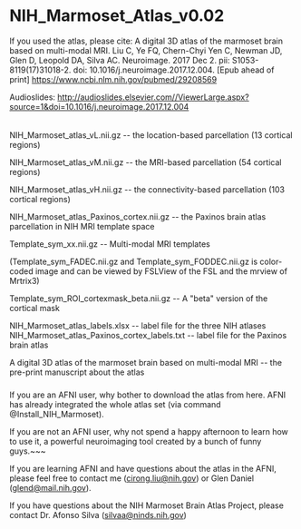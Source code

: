 # NIH_Marmoset_Atlas_v0.02

If you used the atlas, please cite:
A digital 3D atlas of the marmoset brain based on multi-modal MRI.
Liu C, Ye FQ, Chern-Chyi Yen C, Newman JD, Glen D, Leopold DA, Silva AC.
Neuroimage. 2017 Dec 2. pii: S1053-8119(17)31018-2. doi: 10.1016/j.neuroimage.2017.12.004. [Epub ahead of print]
https://www.ncbi.nlm.nih.gov/pubmed/29208569

Audioslides:
http://audioslides.elsevier.com//ViewerLarge.aspx?source=1&doi=10.1016/j.neuroimage.2017.12.004

######
NIH_Marmoset_atlas_vL.nii.gz -- the location-based parcellation (13 cortical regions)

NIH_Marmoset_atlas_vM.nii.gz -- the MRI-based parcellation (54 cortical regions)

NIH_Marmoset_atlas_vH.nii.gz -- the connectivity-based parcellation (103 cortical regions)

NIH_Marmoset_atlas_Paxinos_cortex.nii.gz -- the Paxinos brain atlas parcellation in NIH MRI template space 

Template_sym_xx.nii.gz -- Multi-modal MRI templates

(Template_sym_FADEC.nii.gz and Template_sym_FODDEC.nii.gz is color-coded image and can be viewed by FSLView of the FSL and the mrview of Mrtrix3)

Template_sym_ROI_cortexmask_beta.nii.gz -- A "beta" version of the cortical mask


NIH_Marmoset_atlas_labels.xlsx  -- label file for the three NIH atlases
NIH_Marmoset_atlas_Paxinos_cortex_labels.txt -- label file for the Paxinos brain atlas

A digital 3D atlas of the marmoset brain based on multi-modal MRI  -- the pre-print manuscript about the atlas 

#####


If you are an AFNI user, why bother to download the atlas from here. AFNI has already integrated the whole atlas set (via command @Install_NIH_Marmoset). 

If you are not an AFNI user, why not spend a happy afternoon to learn how to use it, a powerful neuroimaging tool created by a bunch of funny guys.~~~

If you are learning AFNI and have questions about the atlas in the AFNI, please feel free to contact me (cirong.liu@nih.gov) or Glen Daniel (glend@mail.nih.gov).

If you have questions about the NIH Marmoset Brain Atlas Project, please contact Dr. Afonso Silva (silvaa@ninds.nih.gov)

